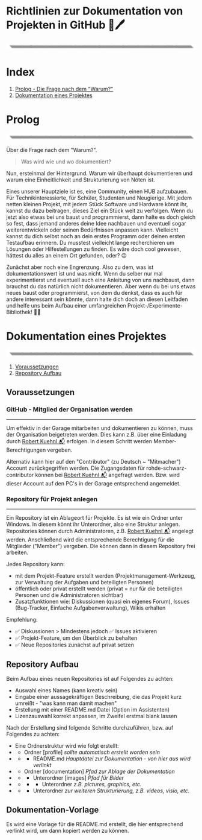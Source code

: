# Richtlinien zur Dokumentation von Projekten in GitHub 📕🖊
![image](https://github.com/Rohde-Schwarz-Garage/.github/blob/main/ressources/graphics/2024_03_13_Trennbanner_GitHub_Grey_Transparent.png?raw=true)

# Index

1. [Prolog - Die Frage nach dem "Warum?"](#Prolog)
2. [Dokumentation eines Projektes](#Dokumentation-eines-Projektes)

# Prolog
![image](https://github.com/Rohde-Schwarz-Garage/.github/blob/main/ressources/graphics/2024_03_13_Trennbanner_GitHub_Grey_Transparent.png?raw=true)

Über die Frage nach dem "Warum?".

> Was wird wie und wo dokumentiert?

Nun, ersteinmal der Hintergrund. Warum wir überhaupt dokumentieren und warum eine Einheitlichkeit und Strukturierung von Nöten ist.

Eines unserer Hauptziele ist es, eine Community, einen HUB aufzubauen. Für Technikinteressierte, für Schüler, Studenten und Neugierige. Mit jedem netten kleinen Projekt, mit jedem Stück Software und Hardware könnt ihr, kannst du dazu beitragen, dieses Ziel ein Stück weit zu verfolgen. Wenn du jetzt also etwas bei uns baust und programmierst, dann halte es doch gleich so fest, dass jemand anderes deine Idee nachbauen und eventuell sogar weiterentwickeln oder seinen Bedürfnissen anpassen kann. Vielleicht kannst du dich selbst noch an dein erstes Programm oder deinen ersten Testaufbau erinnern. Du musstest vielleicht lange recherchieren um Lösungen oder Hilfestellungen zu finden. Es wäre doch cool gewesen, hättest du alles an einem Ort gefunden, oder? 😉

Zunächst aber noch eine Engrenzung. Also zu dem, was ist dokumentationswert ist und was nicht. Wenn du selber nur mal experimentierst und eventuell auch eine Anleitung von uns nachbaust, dann brauchst du das natürlich nicht dokumentieren. Aber wenn du bei uns etwas neues baust oder programmierst, von dem du denkst, dass es auch für andere interessant sein könnte, dann halte dich doch an diesen Leitfaden und helfe uns beim Aufbau einer umfangreichen Projekt-/Experimente-Bibliothek! 🐱‍🏍

# Dokumentation eines Projektes
![image](https://github.com/Rohde-Schwarz-Garage/.github/blob/main/ressources/graphics/2024_03_13_Trennbanner_GitHub_Grey_Transparent.png?raw=true)

1. [Voraussetzungen](#Voraussetzungen)
2. [Repository Aufbau](#Repository-Aufbau)

## Voraussetzungen

### GitHub - Mitglied der Organisation werden
---
Um effektiv in der Garage mitarbeiten und dokumentieren zu können, muss der Organisation beigetreten werden. Dies kann z.B. über eine Einladung durch [Robert Kuehnl 📬](mailto:robert.kuehnl@rohde-schwarz.com) erfolgen. In diesem Schritt werden Member-Berechtigungen vergeben.

Alternativ kann hier auf den "Contributor" (zu Deutsch ~ "Mitmacher") Account zurückgegriffen werden. Die Zugangsdaten für rohde-schwarz-contributor können bei [Robert Kuehnl 📬](mailto:robert.kuehnl@rohde-schwarz.com) angefragt werden. Bzw. wird dieser Account auf den PC's in der Garage entsprechend angemeldet.

### Repository für Projekt anlegen
---
Ein Repository ist ein Ablageort für Projekte. Es ist wie ein Ordner unter Windows. In diesem könnt ihr Unterordner, also eine Struktur anlegen. Repositories können durch Administratoren, z.B. [Robert Kuehnl 📬](mailto:robert.kuehnl@rohde-schwarz.com) angelegt werden. Anschließend wird die entsprechende Berechtigung für die Mitglieder ("Member") vergeben. Die können dann in diesem Repository frei arbeiten.

Jedes Repository kann:

- mit dem Projekt-Feature erstellt werden (Projektmanagement-Werkzeug, zur Verwaltung der Aufgaben und beteiligten Personen)
- öffentlich oder privat erstellt werden (privat = nur für die beteiligten Personen und die Administratoren sichtbar)
- Zusatzfunktionen wie: Diskussionen (quasi ein eigenes Forum), Issues (Bug-Tracker, Einfache Aufgabenverwaltung), Wikis erhalten

Empfehlung:

- ✅ Diskussionen > Mindestens jedoch ✅ Issues aktivieren
- ✅ Projekt-Feature, um den Überblick zu behalten
- ✅ Neue Repositories zunächst auf privat setzen

## Repository Aufbau

Beim Aufbau eines neuen Repositories ist auf Folgendes zu achten:

- Auswahl eines Names (kann kreativ sein)
- Eingabe einer aussagekräftigen Beschreibung, die das Projekt kurz umreißt - "was kann man damit machen"
- Erstellung mit einer README.md Datei (Option im Assistenten)
- Lizenzauswahl korrekt anpassen, im Zweifel erstmal blank lassen

Nach der Erstellung sind folgende Schritte durchzuführen, bzw. auf Folgendes zu achten:

- Eine Ordnerstruktur wird wie folgt erstellt:
- - Ordner [profile] *sollte automatisch erstellt worden sein*
- - - README.md *Hauptdatei zur Dokumentation - von hier aus wird verlinkt*
- - Ordner [documentation] *Pfad zur Ablage der Dokumentation*
- - - Unterordner [images] *Pfad für Bilder*
- - - - Unterordner *z.B. pictures, graphics, etc.*
- - - Unterordner *zur weiteren Strukturierung, z.B. videos, visio, etc.*
     
## Dokumentation-Vorlage

Es wird eine Vorlage für die README.md erstellt, die hier entsprechend verlinkt wird, um dann kopiert werden zu können.

